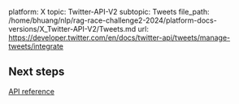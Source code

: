 platform: X
topic: Twitter-API-V2
subtopic: Tweets
file_path: /home/bhuang/nlp/rag-race-challenge2-2024/platform-docs-versions/X_Twitter-API-V2/Tweets.md
url: https://developer.twitter.com/en/docs/twitter-api/tweets/manage-tweets/integrate

## Next steps

[API reference](https://developer.twitter.com/en/docs/twitter-api/tweets/manage-tweets/api-reference "API reference")